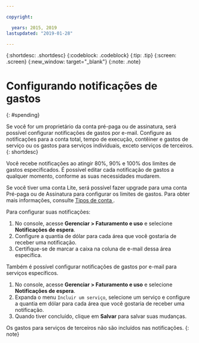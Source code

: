 ```yaml
---

copyright:

  years: 2015, 2019
lastupdated: "2019-01-28"

---
```


{:shortdesc: .shortdesc}
{:codeblock: .codeblock}
{:tip: .tip}
{:screen: .screen}
{:new_window: target="_blank"}
{:note: .note}

# Configurando notificações de gastos
{: #spending}

Se você for um proprietário da conta pré-paga ou de assinatura, será possível configurar notificações de gastos por e-mail. Configure as notificações para a conta total, tempo de execução, contêiner e gastos de serviço ou os gastos
para serviços individuais, exceto serviços de terceiros.
{: shortdesc}

Você recebe notificações ao atingir 80%, 90% e 100% dos limites de
gastos especificados. É possível editar cada notificação de gastos a qualquer momento, conforme as suas necessidades mudarem.

Se você tiver uma conta Lite, será possível fazer upgrade para uma conta Pré-paga ou de Assinatura para configurar os limites de gastos. Para obter mais informações, consulte  [ Tipos de conta ](/docs/account?topic=account-accounts).

Para configurar suas notificações:

1. No console, acesse **Gerenciar > Faturamento e uso** e selecione **Notificações de espera**.
2. Configure a quantia de dólar para cada área que você gostaria de receber uma notificação.
3. Certifique-se de marcar a caixa na coluna de e-mail dessa área específica.

Também é possível configurar notificações de gastos por e-mail para serviços específicos.

1. No console, acesse **Gerenciar > Faturamento e uso** e selecione **Notificações de espera**.
2. Expanda o menu `Incluir um serviço`, selecione um serviço e configure a quantia em dólar para cada área que você gostaria de receber uma notificação.
3. Quando tiver concluído, clique em **Salvar** para salvar suas mudanças.

Os gastos para serviços de terceiros não são incluídos nas notificações.
{: note}
